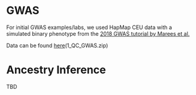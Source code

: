 # GWAS
For initial GWAS examples/labs, we used HapMap CEU data with a simulated binary phenotype from the [2018 GWAS tutorial by Marees et al.](https://www.ncbi.nlm.nih.gov/pmc/articles/PMC6001694/)

Data can be found [here](https://github.com/MareesAT/GWA_tutorial/)(1_QC_GWAS.zip)

# Ancestry Inference
TBD
